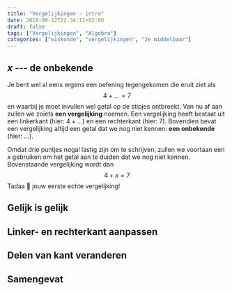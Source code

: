```yaml
---
title: "Vergelijkingen - intro"
date: 2018-09-12T22:34:11+02:00
draft: false
tags: ["Vergelijkingen", "Algebra"]
categories: ["wiskunde", "vergelijkingen", "2e middelbaar"]
---
```

## $x$ --- de onbekende
Je bent wel al eens ergens een oefening tegengekomen die eruit ziet als
$$4 + ... = 7$$
en waarbij je moet invullen wel getal op de stipjes ontbreekt. Van nu af aan
zullen we zoiets **een vergelijking** noemen. Een vergelijking heeft bestaat
uit een linkerkant (hier: $4 + ...$) en een rechterkant (hier: $7$). Bovendien
bevat een vergelijking altijd een getal dat we nog niet kennen: **een
onbekende** (hier: $...$).

Omdat drie puntjes nogal lastig zijn om te schrijven, zullen we voortaan een
$x$ gebruiken om het getal aan te duiden dat we nog niet kennen. Bovenstaande
vergelijking wordt dan
$$4 + x = 7$$
Tadaa :tada: jouw eerste echte vergelijking!

## Gelijk is gelijk

## Linker- en rechterkant aanpassen

## Delen van kant veranderen

## Samengevat
